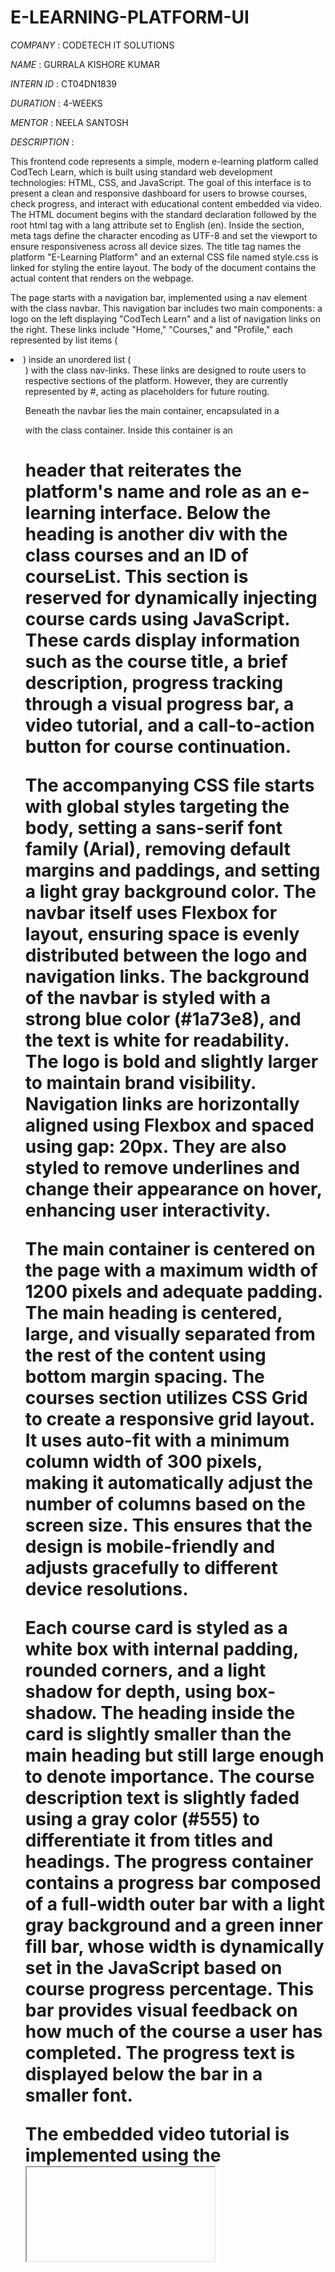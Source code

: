 # E-LEARNING-PLATFORM-UI
*COMPANY* : CODETECH IT SOLUTIONS

*NAME* : GURRALA KISHORE KUMAR 

*INTERN ID* : CT04DN1839

*DURATION* : 4-WEEKS

*MENTOR* : NEELA SANTOSH

*DESCRIPTION* :

This frontend code represents a simple, modern e-learning platform called CodTech Learn, which is built using standard web development technologies: HTML, CSS, and JavaScript. The goal of this interface is to present a clean and responsive dashboard for users to browse courses, check progress, and interact with educational content embedded via video. The HTML document begins with the standard <!DOCTYPE html> declaration followed by the root html tag with a lang attribute set to English (en). Inside the <head> section, meta tags define the character encoding as UTF-8 and set the viewport to ensure responsiveness across all device sizes. The title tag names the platform "E-Learning Platform" and an external CSS file named style.css is linked for styling the entire layout. The body of the document contains the actual content that renders on the webpage.

The page starts with a navigation bar, implemented using a nav element with the class navbar. This navigation bar includes two main components: a logo on the left displaying "CodTech Learn" and a list of navigation links on the right. These links include "Home," "Courses," and "Profile," each represented by list items (<li>) inside an unordered list (<ul>) with the class nav-links. These links are designed to route users to respective sections of the platform. However, they are currently represented by #, acting as placeholders for future routing.

Beneath the navbar lies the main container, encapsulated in a <div> with the class container. Inside this container is an <h1> header that reiterates the platform's name and role as an e-learning interface. Below the heading is another div with the class courses and an ID of courseList. This section is reserved for dynamically injecting course cards using JavaScript. These cards display information such as the course title, a brief description, progress tracking through a visual progress bar, a video tutorial, and a call-to-action button for course continuation.

The accompanying CSS file starts with global styles targeting the body, setting a sans-serif font family (Arial), removing default margins and paddings, and setting a light gray background color. The navbar itself uses Flexbox for layout, ensuring space is evenly distributed between the logo and navigation links. The background of the navbar is styled with a strong blue color (#1a73e8), and the text is white for readability. The logo is bold and slightly larger to maintain brand visibility. Navigation links are horizontally aligned using Flexbox and spaced using gap: 20px. They are also styled to remove underlines and change their appearance on hover, enhancing user interactivity.

The main container is centered on the page with a maximum width of 1200 pixels and adequate padding. The main heading is centered, large, and visually separated from the rest of the content using bottom margin spacing. The courses section utilizes CSS Grid to create a responsive grid layout. It uses auto-fit with a minimum column width of 300 pixels, making it automatically adjust the number of columns based on the screen size. This ensures that the design is mobile-friendly and adjusts gracefully to different device resolutions.

Each course card is styled as a white box with internal padding, rounded corners, and a light shadow for depth, using box-shadow. The heading inside the card is slightly smaller than the main heading but still large enough to denote importance. The course description text is slightly faded using a gray color (#555) to differentiate it from titles and headings. The progress container contains a progress bar composed of a full-width outer bar with a light gray background and a green inner fill bar, whose width is dynamically set in the JavaScript based on course progress percentage. This bar provides visual feedback on how much of the course a user has completed. The progress text is displayed below the bar in a smaller font.

The embedded video tutorial is implemented using the <iframe> tag and styled to stretch the full width of the card while maintaining a height of 200 pixels. The iframe has no borders and slightly rounded corners to match the card’s design. At the bottom of each card is a blue button labeled "Continue Course." This button is styled to be wide, center-aligned, padded, and has rounded corners, making it prominent and inviting for user interaction.

For mobile responsiveness, a media query targeting screens smaller than 600 pixels ensures the navigation links shift from horizontal to vertical alignment. This change is achieved by changing the flex-direction to column and reducing the spacing between links. It ensures the navigation is accessible and aesthetically pleasing on smaller devices like smartphones.

The JavaScript section, located at the end of the HTML document, dynamically creates and injects course cards into the DOM. It begins by defining an array called courses, which contains objects. Each object represents a course and includes an id, title, description, progress, and videoUrl. In the current example, there are two courses. The first course is titled "HTML Tutoriol" (with a minor typo in both the title and description: "Tutoriol" and "carsh couse" instead of "Tutorial" and "crash course"). The second course is "JavaScript Essentials," which correctly describes its content and links to a valid embedded YouTube video.

The script then selects the courseList div from the DOM using getElementById. It iterates over the courses array using forEach, and for each course object, it creates a new div element with the class card. This new element’s inner HTML is set using template literals, which allows for easy embedding of dynamic values like the title, description, progress percentage, video URL, and a static link for continuing the course. The width of the progress bar’s inner fill is dynamically set using inline style to match the progress property of each course. Once the card is fully constructed, it is appended as a child to the courseList container, which results in the card appearing on the webpage.

Overall, this code achieves the objective of building a lightweight, elegant, and functional front end for an e-learning platform. It separates structure (HTML), presentation (CSS), and behavior (JavaScript) following best practices in web development. The design is modern with smooth visuals like shadows, rounded corners, and hover effects. It is also responsive and user-friendly, capable of rendering well on both desktop and mobile screens. The modular structure of the JavaScript makes it easy to scale by simply adding new course objects to the courses array.

In terms of areas for improvement, fixing typos in the course titles and descriptions would enhance professionalism. Additionally, implementing better error handling for videos, providing unique IDs or linking courses to detailed pages, and dynamically fetching course data from a backend or API could elevate this platform to a more production-ready level. As it stands, this implementation serves as a great foundational structure for a scalable online education portal. Features like user authentication, progress tracking with databases, and interactive quizzes could be added later to enhance functionality.

*OUTPUT*:
*Vedio Output*:

https://github.com/user-attachments/assets/10299456-a0fc-4e8d-8aed-eeed5a1dbfed
